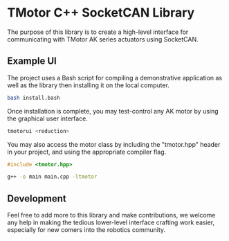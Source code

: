 # TMotor C++ SocketCAN Library

The purpose of this library is to create a high-level interface for communicating with TMotor AK series actuators using SocketCAN. 

## Example UI

The project uses a Bash script for compiling a demonstrative application as well as the library then installing it on the local computer.

```bash
bash install.bash
```

Once installation is complete, you may test-control any AK motor by using the graphical user interface.

```bash
tmotorui <reduction>
```

You may also access the motor class by including the "tmotor.hpp" header in your project, and using the appropriate compiler flag.

```cpp
#include <tmotor.hpp>
```

```bash
g++ -o main main.cpp -ltmotor
```

## Development

Feel free to add more to this library and make contributions, we welcome any help in making the tedious lower-level interface crafting work easier, especially for new comers into the robotics community.
